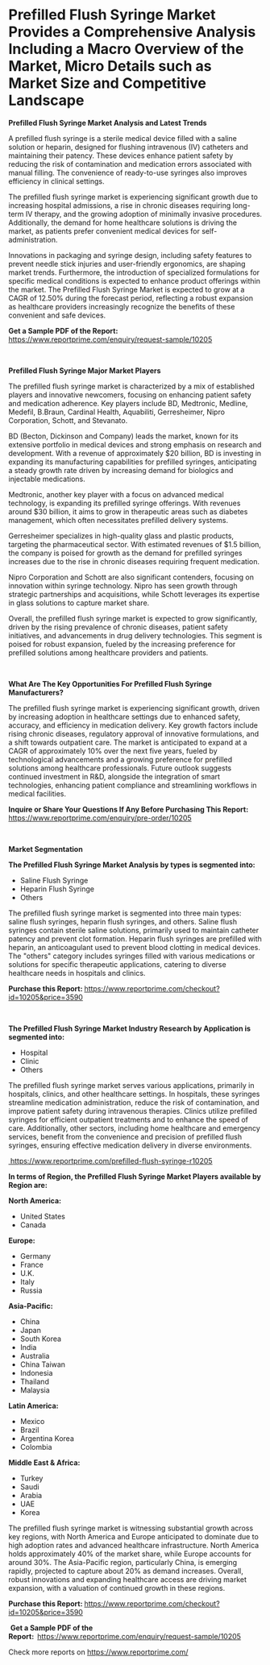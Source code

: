 <p><h1>Prefilled Flush Syringe Market Provides a Comprehensive Analysis Including a Macro Overview of the Market, Micro Details such as Market Size and Competitive Landscape</h1></p><p><strong>Prefilled Flush Syringe Market Analysis and Latest Trends</strong></p>
<p><p>A prefilled flush syringe is a sterile medical device filled with a saline solution or heparin, designed for flushing intravenous (IV) catheters and maintaining their patency. These devices enhance patient safety by reducing the risk of contamination and medication errors associated with manual filling. The convenience of ready-to-use syringes also improves efficiency in clinical settings.</p><p>The prefilled flush syringe market is experiencing significant growth due to increasing hospital admissions, a rise in chronic diseases requiring long-term IV therapy, and the growing adoption of minimally invasive procedures. Additionally, the demand for home healthcare solutions is driving the market, as patients prefer convenient medical devices for self-administration.</p><p>Innovations in packaging and syringe design, including safety features to prevent needle stick injuries and user-friendly ergonomics, are shaping market trends. Furthermore, the introduction of specialized formulations for specific medical conditions is expected to enhance product offerings within the market. The Prefilled Flush Syringe Market is expected to grow at a CAGR of 12.50% during the forecast period, reflecting a robust expansion as healthcare providers increasingly recognize the benefits of these convenient and safe devices.</p></p>
<p><strong>Get a Sample PDF of the Report:&nbsp;</strong> <a href="https://www.reportprime.com/enquiry/request-sample/10205?utm_campaign=1937&utm_medium=2&utm_source=Github&utm_content=ia&utm_term=20032025&utm_id=prefilled-flush-syringe">https://www.reportprime.com/enquiry/request-sample/10205</a></p>
<p>&nbsp;</p>
<p><strong>Prefilled Flush Syringe Major Market Players</strong></p>
<p><p>The prefilled flush syringe market is characterized by a mix of established players and innovative newcomers, focusing on enhancing patient safety and medication adherence. Key players include BD, Medtronic, Medline, Medefil, B.Braun, Cardinal Health, Aquabiliti, Gerresheimer, Nipro Corporation, Schott, and Stevanato.</p><p>BD (Becton, Dickinson and Company) leads the market, known for its extensive portfolio in medical devices and strong emphasis on research and development. With a revenue of approximately $20 billion, BD is investing in expanding its manufacturing capabilities for prefilled syringes, anticipating a steady growth rate driven by increasing demand for biologics and injectable medications.</p><p>Medtronic, another key player with a focus on advanced medical technology, is expanding its prefilled syringe offerings. With revenues around $30 billion, it aims to grow in therapeutic areas such as diabetes management, which often necessitates prefilled delivery systems.</p><p>Gerresheimer specializes in high-quality glass and plastic products, targeting the pharmaceutical sector. With estimated revenues of $1.5 billion, the company is poised for growth as the demand for prefilled syringes increases due to the rise in chronic diseases requiring frequent medication.</p><p>Nipro Corporation and Schott are also significant contenders, focusing on innovation within syringe technology. Nipro has seen growth through strategic partnerships and acquisitions, while Schott leverages its expertise in glass solutions to capture market share.</p><p>Overall, the prefilled flush syringe market is expected to grow significantly, driven by the rising prevalence of chronic diseases, patient safety initiatives, and advancements in drug delivery technologies. This segment is poised for robust expansion, fueled by the increasing preference for prefilled solutions among healthcare providers and patients.</p></p>
<p>&nbsp;</p>
<p><strong>What Are The Key Opportunities For Prefilled Flush Syringe Manufacturers?</strong></p>
<p><p>The prefilled flush syringe market is experiencing significant growth, driven by increasing adoption in healthcare settings due to enhanced safety, accuracy, and efficiency in medication delivery. Key growth factors include rising chronic diseases, regulatory approval of innovative formulations, and a shift towards outpatient care. The market is anticipated to expand at a CAGR of approximately 10% over the next five years, fueled by technological advancements and a growing preference for prefilled solutions among healthcare professionals. Future outlook suggests continued investment in R&D, alongside the integration of smart technologies, enhancing patient compliance and streamlining workflows in medical facilities.</p></p>
<p><strong>Inquire or Share Your Questions If Any Before Purchasing This Report:</strong> <a href="https://www.reportprime.com/enquiry/pre-order/10205?utm_campaign=1937&utm_medium=2&utm_source=Github&utm_content=ia&utm_term=20032025&utm_id=prefilled-flush-syringe">https://www.reportprime.com/enquiry/pre-order/10205</a></p>
<p>&nbsp;</p>
<p><strong>Market Segmentation</strong></p>
<p><strong>The Prefilled Flush Syringe Market Analysis by types is segmented into:</strong></p>
<p><ul><li>Saline Flush Syringe</li><li>Heparin Flush Syringe</li><li>Others</li></ul></p>
<p><p>The prefilled flush syringe market is segmented into three main types: saline flush syringes, heparin flush syringes, and others. Saline flush syringes contain sterile saline solutions, primarily used to maintain catheter patency and prevent clot formation. Heparin flush syringes are prefilled with heparin, an anticoagulant used to prevent blood clotting in medical devices. The "others" category includes syringes filled with various medications or solutions for specific therapeutic applications, catering to diverse healthcare needs in hospitals and clinics.</p></p>
<p><strong>Purchase this Report:&nbsp;</strong><a href="https://www.reportprime.com/checkout?id=10205&price=3590&utm_campaign=1937&utm_medium=2&utm_source=Github&utm_content=ia&utm_term=20032025&utm_id=prefilled-flush-syringe">https://www.reportprime.com/checkout?id=10205&price=3590</a></p>
<p>&nbsp;</p>
<p><strong>The Prefilled Flush Syringe Market Industry Research by Application is segmented into:</strong></p>
<p><ul><li>Hospital</li><li>Clinic</li><li>Others</li></ul></p>
<p><p>The prefilled flush syringe market serves various applications, primarily in hospitals, clinics, and other healthcare settings. In hospitals, these syringes streamline medication administration, reduce the risk of contamination, and improve patient safety during intravenous therapies. Clinics utilize prefilled syringes for efficient outpatient treatments and to enhance the speed of care. Additionally, other sectors, including home healthcare and emergency services, benefit from the convenience and precision of prefilled flush syringes, ensuring effective medication delivery in diverse environments.</p></p>
<p><a href="https://www.reportprime.com/prefilled-flush-syringe-r10205?utm_campaign=1937&utm_medium=2&utm_source=Github&utm_content=ia&utm_term=20032025&utm_id=prefilled-flush-syringe">&nbsp;https://www.reportprime.com/prefilled-flush-syringe-r10205</a></p>
<p><strong>In terms of Region, the Prefilled Flush Syringe Market Players available by Region are:</strong></p>
<p>
    <p> <strong> North America: </strong>
        <ul>
            <li>United States</li>
            <li>Canada</li>
        </ul>
        </p> 
    <p> <strong> Europe: </strong>
        <ul>
            <li>Germany</li>
            <li>France</li>
            <li>U.K.</li>
            <li>Italy</li>
            <li>Russia</li>
        </ul>
        </p> 
    <p> <strong> Asia-Pacific: </strong>
        <ul>
            <li>China</li>
            <li>Japan</li>
            <li>South Korea</li>
            <li>India</li>
            <li>Australia</li>
            <li>China Taiwan</li>
            <li>Indonesia</li>
            <li>Thailand</li>
            <li>Malaysia</li>
        </ul>
        </p> 
    <p> <strong> Latin America: </strong>
        <ul>
            <li>Mexico</li>
            <li>Brazil</li>
            <li>Argentina Korea</li>
            <li>Colombia</li>
        </ul>
        </p> 
    <p> <strong> Middle East & Africa: </strong>
        <ul>
            <li>Turkey</li>
            <li>Saudi</li>
            <li>Arabia</li>
            <li>UAE</li>
            <li>Korea</li>
        </ul>
    </p>
    </p>
<p><p>The prefilled flush syringe market is witnessing substantial growth across key regions, with North America and Europe anticipated to dominate due to high adoption rates and advanced healthcare infrastructure. North America holds approximately 40% of the market share, while Europe accounts for around 30%. The Asia-Pacific region, particularly China, is emerging rapidly, projected to capture about 20% as demand increases. Overall, robust innovations and expanding healthcare access are driving market expansion, with a valuation of continued growth in these regions.</p></p>
<p><strong>Purchase this Report: </strong><a href="https://www.reportprime.com/checkout?id=10205&price=3590&utm_campaign=1937&utm_medium=2&utm_source=Github&utm_content=ia&utm_term=20032025&utm_id=prefilled-flush-syringe">https://www.reportprime.com/checkout?id=10205&price=3590</a></p>
<p>&nbsp;<strong>Get a Sample PDF of the Report:&nbsp;&nbsp;</strong><a href="https://www.reportprime.com/enquiry/request-sample/10205?utm_campaign=1937&utm_medium=2&utm_source=Github&utm_content=ia&utm_term=20032025&utm_id=prefilled-flush-syringe">https://www.reportprime.com/enquiry/request-sample/10205</a></p>
<p><strong></strong></p>
<p>Check more reports on <a href="https://www.reportprime.com/?utm_campaign=1937&utm_medium=2&utm_source=Github&utm_content=ia&utm_term=20032025&utm_id=prefilled-flush-syringe">https://www.reportprime.com/</a></p>